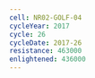 ```yaml
---
cell: NR02-GOLF-04
cycleYear: 2017
cycle: 26
cycleDate: 2017-26
resistance: 463000
enlightened: 436000
---
```

